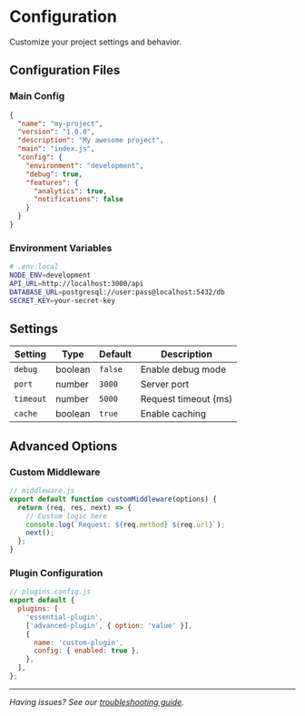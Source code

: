 # Configuration

Customize your project settings and behavior.

## Configuration Files

### Main Config

```json
{
  "name": "my-project",
  "version": "1.0.0",
  "description": "My awesome project",
  "main": "index.js",
  "config": {
    "environment": "development",
    "debug": true,
    "features": {
      "analytics": true,
      "notifications": false
    }
  }
}
```

### Environment Variables

```bash
# .env.local
NODE_ENV=development
API_URL=http://localhost:3000/api
DATABASE_URL=postgresql://user:pass@localhost:5432/db
SECRET_KEY=your-secret-key
```

## Settings

| Setting   | Type    | Default | Description          |
| --------- | ------- | ------- | -------------------- |
| `debug`   | boolean | `false` | Enable debug mode    |
| `port`    | number  | `3000`  | Server port          |
| `timeout` | number  | `5000`  | Request timeout (ms) |
| `cache`   | boolean | `true`  | Enable caching       |

## Advanced Options

### Custom Middleware

```javascript
// middleware.js
export default function customMiddleware(options) {
  return (req, res, next) => {
    // Custom logic here
    console.log(`Request: ${req.method} ${req.url}`);
    next();
  };
}
```

### Plugin Configuration

```javascript
// plugins.config.js
export default {
  plugins: [
    'essential-plugin',
    ['advanced-plugin', { option: 'value' }],
    {
      name: 'custom-plugin',
      config: { enabled: true },
    },
  ],
};
```

---

_Having issues? See our [troubleshooting guide](./troubleshooting)._
